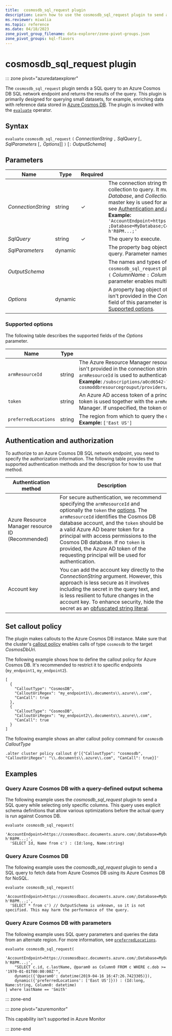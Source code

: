 ```yaml
---
title:  cosmosdb_sql_request plugin
description: Learn how to use the cosmosdb_sql_request plugin to send a SQL query to an Azure Cosmos DB SQL network endpoint to query small datasets.
ms.reviewer: miwalia
ms.topic: reference
ms.date: 04/18/2023
zone_pivot_group_filename: data-explorer/zone-pivot-groups.json
zone_pivot_groups: kql-flavors
---
```

# cosmosdb_sql_request plugin

::: zone pivot="azuredataexplorer"

The `cosmosdb_sql_request` plugin sends a SQL query to an Azure Cosmos DB SQL network endpoint and returns the results of the query. This plugin is primarily designed for querying small datasets, for example, enriching data with reference data stored in [Azure Cosmos DB](/azure/cosmos-db/). The plugin is invoked with the [`evaluate`](evaluateoperator.md) operator.

## Syntax

`evaluate` `cosmosdb_sql_request` `(` *ConnectionString* `,` *SqlQuery* [`,` *SqlParameters* [`,` *Options*]] `)` [`:` *OutputSchema*]

## Parameters

| Name | Type | Required | Description |
|---|---|---|---|
| *ConnectionString* | string | &check; | The connection string that points to the Azure Cosmos DB collection to query. It must include *AccountEndpoint*, *Database*, and *Collection*. It may include *AccountKey* if a master key is used for authentication. For more information, see [Authentication and authorization](#authentication-and-authorization).</br> **Example:** `'AccountEndpoint=https://cosmosdbacc.documents.azure.com/ ;Database=MyDatabase;Collection=MyCollection;AccountKey=' h'R8PM...;'` |
| *SqlQuery*| string | &check; | The query to execute. |
| *SqlParameters* | dynamic | | The property bag object to pass as parameters along with the query. Parameter names must begin with `@`. |
| *OutputSchema* | | | The names and types of the expected columns of the `cosmosdb_sql_request` plugin output. Use the following syntax: `(` *ColumnName* `:` *ColumnType* [`,` ...] `)`. Specifying this parameter enables multiple query optimizations. |
| *Options* | dynamic | | A property bag object of advanced settings. If an `AccountKey` isn't provided in the *ConnectionString*, then the `armResourceId` field of this parameter is required. For more information, see [Supported options](#supported-options). |

### Supported options

The following table describes the supported fields of the *Options* parameter.

|Name|Type|Description|
|--|--|--|
| `armResourceId` | string | The  Azure Resource Manager resource ID of the Cosmos DB database. If an account key isn't provided in the connection string argument, this field is required. In such a case, the `armResourceId` is used to authenticate to Cosmos DB.</br>**Example:** `/subscriptions/a0cd6542-7eaf-43d2-bbdd-b678a869aad1/resourceGroups/ cosmoddbresourcegrouput/providers/Microsoft.DocumentDb/databaseAccounts/cosmosdbacc` |
| `token` | string | An Azure AD access token of a principal with access to the Cosmos DB database. This token is used together with the `armResourceId` to authenticate with the Azure Resource Manager. If unspecified, the token of the principal that made the query is used.|
| `preferredLocations` | string | The region from which to query the data. </br>**Example:** `['East US']` |

## Authentication and authorization

To authorize to an Azure Cosmos DB SQL network endpoint, you need to specify the authorization information. The following table provides the supported authentication methods and the description for how to use that method.

|Authentication method|Description|
|--|--|
|Azure Resource Manager resource ID (Recommended)|For secure authentication, we recommend specifying the `armResourceId` and optionally the `token` the [options](#supported-options). The `armResourceId` identifies the Cosmos DB database account, and the `token` should be a valid Azure AD bearer token for a principal with access permissions to the Cosmos DB database. If no `token` is provided, the Azure AD token of the requesting principal will be used for authentication.|
|Account key|You can add the account key directly to the *ConnectionString* argument. However, this approach is less secure as it involves including the secret in the query text, and is less resilient to future changes in the account key. To enhance security, hide the secret as an [obfuscated string literal](scalar-data-types/string.md#obfuscated-string-literals).|

## Set callout policy

The plugin makes callouts to the Azure Cosmos DB instance. Make sure that the cluster's [callout policy](../management/calloutpolicy.md) enables calls of type `cosmosdb` to the target *CosmosDbUri*.

The following example shows how to define the callout policy for Azure Cosmos DB. It's recommended to restrict it to specific endpoints (`my_endpoint1`, `my_endpoint2`).

```kusto
[
  {
    "CalloutType": "CosmosDB",
    "CalloutUriRegex": "my_endpoint1\\.documents\\.azure\\.com",
    "CanCall": true
  },
  {
    "CalloutType": "CosmosDB",
    "CalloutUriRegex": "my_endpoint2\\.documents\\.azure\\.com",
    "CanCall": true
  }
]
```

The following example shows an alter callout policy command for `cosmosdb` *CalloutType*

```kusto
.alter cluster policy callout @'[{"CalloutType": "cosmosdb", "CalloutUriRegex": "\\.documents\\.azure\\.com", "CanCall": true}]'
```

## Examples

### Query Azure Cosmos DB with a query-defined output schema

The following example uses the *cosmosdb_sql_request* plugin to send a SQL query while selecting only specific columns.
This query uses explicit schema definitions that allow various optimizations before the actual query is run against Cosmos DB.

```kusto
evaluate cosmosdb_sql_request(
  'AccountEndpoint=https://cosmosdbacc.documents.azure.com/;Database=MyDatabase;Collection=MyCollection;AccountKey=' h'R8PM...;',
  'SELECT Id, Name from c') : (Id:long, Name:string) 
```

### Query Azure Cosmos DB

The following example uses the *cosmosdb_sql_request* plugin to send a SQL query to fetch data from Azure Cosmos DB using its Azure Cosmos DB for NoSQL.

```kusto
evaluate cosmosdb_sql_request(
  'AccountEndpoint=https://cosmosdbacc.documents.azure.com/;Database=MyDatabase;Collection=MyCollection;AccountKey=' h'R8PM...;',
  'SELECT * from c') // OutputSchema is unknown, so it is not specified. This may harm the performance of the query.
```

### Query Azure Cosmos DB with parameters

The following example uses SQL query parameters and queries the data from an alternate region. For more information, see [`preferredLocations`](/azure/cosmos-db/tutorial-global-distribution-sql-api?tabs=dotnetv2%2Capi-async#preferred-locations).

```kusto
evaluate cosmosdb_sql_request(
    'AccountEndpoint=https://cosmosdbacc.documents.azure.com/;Database=MyDatabase;Collection=MyCollection;AccountKey=' h'R8PM...;',
    "SELECT c.id, c.lastName, @param0 as Column0 FROM c WHERE c.dob >= '1970-01-01T00:00:00Z'",
    dynamic({'@param0': datetime(2019-04-16 16:47:26.7423305)}),
    dynamic({'preferredLocations': ['East US']})) : (Id:long, Name:string, Column0: datetime) 
| where lastName == 'Smith'
```

::: zone-end

::: zone pivot="azuremonitor"

This capability isn't supported in Azure Monitor

::: zone-end
